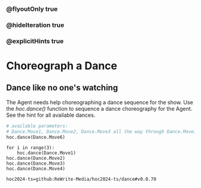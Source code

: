 ### @flyoutOnly true
### @hideIteration true
### @explicitHints true

# Choreograph a Dance

## Dance like no one's watching
The Agent needs help choreographing a dance sequence for the show. Use the *hoc.dance()* function to sequence a dance choreography for the Agent. See the hint for all available dances.

```python
# available parameters:
# Dance.Move1, Dance.Move2, Dance.Move3 all the way through Dance.Move14
hoc.dance(Dance.Move6)
```

```python-template
for i in range(3):
    hoc.dance(Dance.Move1)
hoc.dance(Dance.Move2)
hoc.dance(Dance.Move3)
hoc.dance(Dance.Move4)
```

```package
hoc2024-ts=github:ReWrite-Media/hoc2024-ts/dance#v0.0.70
```